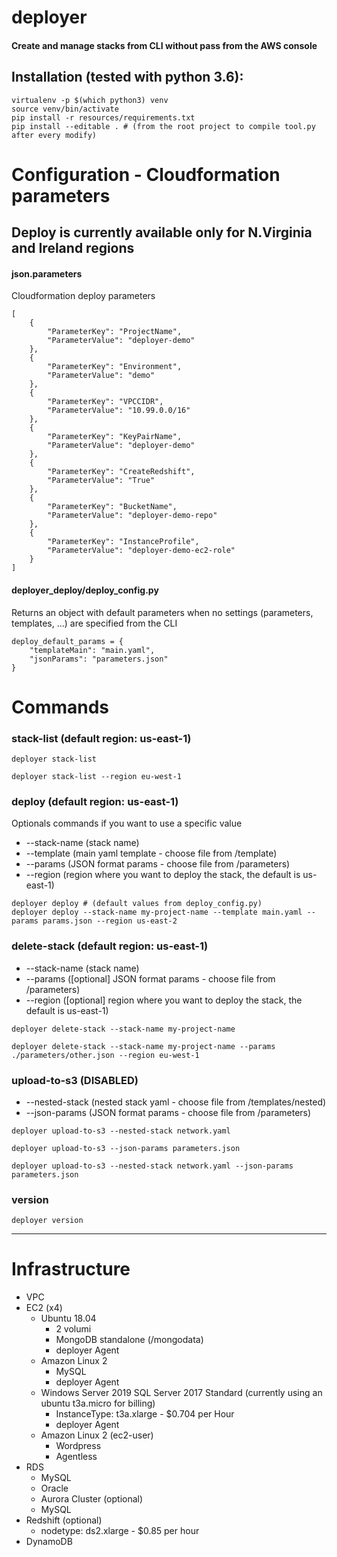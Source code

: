 # deployer
#### Create and manage stacks from CLI without pass from the AWS console

## Installation (tested with python 3.6):


```
virtualenv -p $(which python3) venv
source venv/bin/activate
pip install -r resources/requirements.txt
pip install --editable . # (from the root project to compile tool.py after every modify)
```





# Configuration - Cloudformation parameters
## Deploy is currently available only for N.Virginia and Ireland regions

#### json.parameters
Cloudformation deploy parameters
```
[
    {
        "ParameterKey": "ProjectName",
        "ParameterValue": "deployer-demo"
    },
    {
        "ParameterKey": "Environment",
        "ParameterValue": "demo"
    },
    {
        "ParameterKey": "VPCCIDR",
        "ParameterValue": "10.99.0.0/16"
    },
    {
        "ParameterKey": "KeyPairName",
        "ParameterValue": "deployer-demo"
    },
    {
        "ParameterKey": "CreateRedshift",
        "ParameterValue": "True"
    },
    {
        "ParameterKey": "BucketName",
        "ParameterValue": "deployer-demo-repo"
    },
    {
        "ParameterKey": "InstanceProfile",
        "ParameterValue": "deployer-demo-ec2-role"
    }
]
```

#### deployer_deploy/deploy_config.py
Returns an object with default parameters when no settings (parameters, templates, ...) are specified from the CLI
```
deploy_default_params = {
    "templateMain": "main.yaml",
    "jsonParams": "parameters.json"
}
```


# Commands

### stack-list (default region: us-east-1)

```
deployer stack-list
```
```
deployer stack-list --region eu-west-1
```


### deploy (default region: us-east-1)

Optionals commands if you want to use a specific value
* --stack-name  (stack name)
* --template    (main yaml template - choose file from /template)
* --params      (JSON format params - choose file from /parameters)
* --region      (region where you want to deploy the stack, the default is us-east-1)

```
deployer deploy # (default values from deploy_config.py)
deployer deploy --stack-name my-project-name --template main.yaml --params params.json --region us-east-2
```


### delete-stack (default region: us-east-1)

* --stack-name  (stack name)
* --params      ([optional] JSON format params - choose file from /parameters)
* --region      ([optional] region where you want to deploy the stack, the default is us-east-1)
```
deployer delete-stack --stack-name my-project-name
```
```
deployer delete-stack --stack-name my-project-name --params ./parameters/other.json --region eu-west-1
```


### upload-to-s3 (DISABLED)
* --nested-stack    (nested stack yaml - choose file from /templates/nested)
* --json-params     (JSON format params - choose file from /parameters)

```
deployer upload-to-s3 --nested-stack network.yaml
```
```
deployer upload-to-s3 --json-params parameters.json
```
```
deployer upload-to-s3 --nested-stack network.yaml --json-params parameters.json
```


### version
```
deployer version
```


---


# Infrastructure

* VPC
* EC2 (x4)
  * Ubuntu 18.04
    * 2 volumi
    * MongoDB standalone (/mongodata)
    * deployer Agent
  * Amazon Linux 2
    * MySQL
    * deployer Agent
  * Windows Server 2019 SQL Server 2017 Standard (currently using an ubuntu t3a.micro for billing)
    * InstanceType: t3a.xlarge - $0.704 per Hour
    * deployer Agent
  * Amazon Linux 2 (ec2-user)
    * Wordpress
    * Agentless
* RDS
  * MySQL
  * Oracle
  * Aurora Cluster (optional)
  * MySQL
* Redshift (optional)
  * nodetype: ds2.xlarge - $0.85 per hour
* DynamoDB
